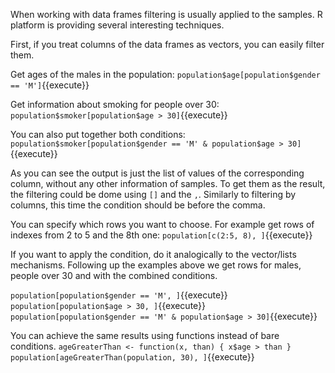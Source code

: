 When working with data frames filtering is usually applied to the samples. R platform is providing several interesting techniques.

First, if you treat columns of the data frames as vectors, you can easily filter them.

Get ages of the males in the population:
`population$age[population$gender == 'M']`{{execute}}

Get information about smoking for people over 30:
`population$smoker[population$age > 30]`{{execute}}

You can also put together both conditions:
`population$smoker[population$gender == 'M' & population$age > 30]`{{execute}}

As you can see the output is just the list of values of the corresponding column, without any other information of samples. To get them as the result, the filtering could be dome using `[]` and the `,`. Similarly to filtering by columns, this time the condition should be before the comma.

You can specify which rows you want to choose. For example get rows of indexes from 2 to 5 and the 8th one:
`population[c(2:5, 8), ]`{{execute}}

If you want to apply the condition, do it analogically to the vector/lists mechanisms. Following up the examples above we get rows for males, people over 30 and with the combined conditions.

`population[population$gender == 'M', ]`{{execute}}
`population[population$age > 30, ]`{{execute}}
`population[population$gender == 'M' & population$age > 30]`{{execute}}

You can achieve the same results using functions instead of bare conditions.
`ageGreaterThan <- function(x, than) { x$age > than }
population[ageGreaterThan(population, 30), ]`{{execute}}
